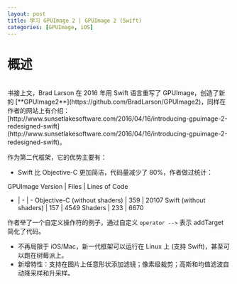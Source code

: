 ```yaml
---
layout: post
title: 学习 GPUImage 2 | GPUImage 2 (Swift)
categories: [GPUImage, iOS]
---
```


# 概述
<br>
书接上文，Brad Larson 在 2016 年用 Swift 语言重写了 GPUImage，创造了新的 [**GPUImage2**](https://github.com/BradLarson/GPUImage2)，同样在作者的网站上有介绍：[http://www.sunsetlakesoftware.com/2016/04/16/introducing-gpuimage-2-redesigned-swift](http://www.sunsetlakesoftware.com/2016/04/16/introducing-gpuimage-2-redesigned-swift)。

作为第二代框架，它的优势主要有：

* Swift 比 Objective-C 更加简洁，代码量减少了 80%，作者做过统计：

GPUImage Version | Files | Lines of Code
- | - | -
Objective-C (without shaders) | 359 | 20107
Swift (without shaders) | 157 | 4549
Shaders | 233 | 6670

作者举了一个自定义操作符的例子，通过自定义 `operator -->` 表示 addTarget 简化了代码。

* 不再局限于 iOS/Mac，新一代框架可以运行在 Linux 上 (支持 Swift)，甚至可以跑在树莓派上。
* 新增特性：支持在图片上任意形状添加滤镜；像素级裁剪；高斯和均值滤波自动降采样和升采样。




